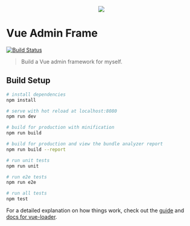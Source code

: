<p align="center"><img src="https://gzb219.github.io/Vue-admin-frame/static/images/logo.png"/></p>
<p align="center"><h1>Vue Admin Frame</h1></p>

[![Build Status](https://travis-ci.org/gzb219/Vue-admin-frame.svg?branch=master)](https://travis-ci.org/gzb219/Vue-admin-frame)

> Build a Vue admin framework for myself.

## Build Setup

``` bash
# install dependencies
npm install

# serve with hot reload at localhost:8080
npm run dev

# build for production with minification
npm run build

# build for production and view the bundle analyzer report
npm run build --report

# run unit tests
npm run unit

# run e2e tests
npm run e2e

# run all tests
npm test
```

For a detailed explanation on how things work, check out the [guide](http://vuejs-templates.github.io/webpack/) and [docs for vue-loader](http://vuejs.github.io/vue-loader).
